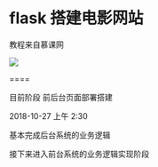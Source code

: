 # flask 搭建电影网站

教程来自慕课网

![](https://i.loli.net/2018/10/22/5bcd4dd090acd.png)

====

目前阶段 前后台页面部署搭建 


2018-10-27 上午 2:30 

基本完成后台系统的业务逻辑

接下来进入前台系统的业务逻辑实现阶段


